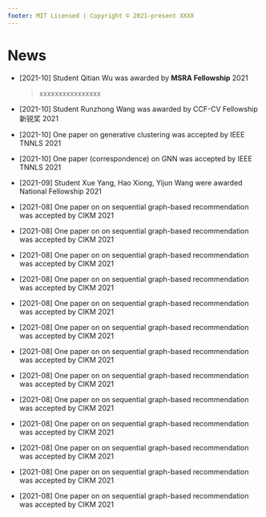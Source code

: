 ```yaml
---
footer: MIT Licensed | Copyright © 2021-present XXXX
---
```


# News

- [2021-10] Student Qitian Wu was awarded by **MSRA Fellowship** 2021

  > xxxxxxxxxxxxxxxx

- [2021-10] Student Runzhong Wang was awarded by CCF-CV Fellowship 新锐奖 2021

- [2021-10] One paper on generative clustering was accepted by IEEE TNNLS 2021

- [2021-10] One paper (correspondence) on GNN was accepted by IEEE TNNLS 2021

- [2021-09] Student Xue Yang, Hao Xiong, Yijun Wang were awarded National Fellowship 2021

- [2021-08] One paper on on sequential graph-based recommendation was accepted by CIKM 2021

- [2021-08] One paper on on sequential graph-based recommendation was accepted by CIKM 2021

- [2021-08] One paper on on sequential graph-based recommendation was accepted by CIKM 2021

- [2021-08] One paper on on sequential graph-based recommendation was accepted by CIKM 2021

- [2021-08] One paper on on sequential graph-based recommendation was accepted by CIKM 2021

- [2021-08] One paper on on sequential graph-based recommendation was accepted by CIKM 2021

- [2021-08] One paper on on sequential graph-based recommendation was accepted by CIKM 2021

- [2021-08] One paper on on sequential graph-based recommendation was accepted by CIKM 2021

- [2021-08] One paper on on sequential graph-based recommendation was accepted by CIKM 2021

- [2021-08] One paper on on sequential graph-based recommendation was accepted by CIKM 2021

- [2021-08] One paper on on sequential graph-based recommendation was accepted by CIKM 2021

- [2021-08] One paper on on sequential graph-based recommendation was accepted by CIKM 2021

- [2021-08] One paper on on sequential graph-based recommendation was accepted by CIKM 2021